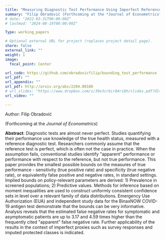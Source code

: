 ```yaml
---
title: "Measuring Diagnostic Test Performance Using Imperfect Reference Tests: A Partial Identification Approach"
summary: "Filip Obradović (Forthcoming at the *Journal of Econometrics*)."
# date: "2022-03-31T00:00:00Z"
# lastmod: "2024-08-19T00:00:00Z"

Type: working_papers

# Optional external URL for project (replaces project detail page).
share: false
external_link: ""
weight: 1
image:
  focal_point: Center

url_code: https://github.com/obradovicfilip/bounding_test_performance
url_pdf: ""
url_appendix: ""
url_pdf: http://arxiv.org/abs/2204.00180
# url_slides: "https://www.dropbox.com/s/39x3crbir04ri8h/slides.pdf?dl=0"
url_video: ""

---
```

Author: Filip Obradović

(Forthcoming at the *Journal of Econometrics*)

**Abstract**: Diagnostic tests are almost never perfect. Studies quantifying their performance use knowledge of the true health status, measured with a reference diagnostic test. Researchers commonly assume that the reference test is perfect, which is often not the case in practice. When the assumption fails, conventional studies identify "apparent" performance or performance with respect to the reference, but not true performance. This paper provides the smallest possible bounds on the measures of true performance - sensitivity (true positive rate) and specificity (true negative rate), or equivalently false positive and negative rates, in standard settings. Implied bounds on policy-relevant parameters are derived: 1) Prevalence in screened populations; 2) Predictive values. Methods for inference based on moment inequalities are used to construct uniformly consistent confidence sets in level over a relevant family of data distributions. Emergency Use Authorization (EUA) and independent study data for the BinaxNOW COVID-19 antigen test demonstrate that the bounds can be very informative. Analysis reveals that the estimated false negative rates for symptomatic and asymptomatic patients are up to 3.17 and 4.59 times higher than the frequently cited "apparent" false negative rate. Further applicability of the results in the context of imperfect proxies such as survey responses and imputed protected classes is indicated.
